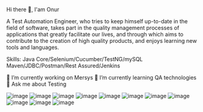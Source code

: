 Hi there 👋, I'am Onur

A Test Automation Engineer, who tries to keep himself up-to-date in the field of software, takes part in the quality management processes of applications that greatly facilitate our lives, and through which aims to contribute to the creation of high quality products, and enjoys learning new tools and languages.

Skills: Java Core/Selenium/Cucumber/TestNG/mySQL Maven/JDBC/Postman/Rest Assured/Jenkins

🔭 I’m currently working on Mersys
🌱 I’m currently learning QA technologies
💬 Ask me about Testing











![image](https://user-images.githubusercontent.com/108151328/196037455-2dd7f67a-941c-42b2-9d37-5ed06b27bbfa.png)
![image](https://user-images.githubusercontent.com/108151328/196037468-53b5e62d-7fae-4f0f-b48e-f1ceb00d6ff6.png)
![image](https://user-images.githubusercontent.com/108151328/196037475-d7c78463-8d74-4cc9-870b-43e760b9216b.png)
![image](https://user-images.githubusercontent.com/108151328/196037483-3100a00a-5f32-48f6-9308-b64b0668c214.png)
![image](https://user-images.githubusercontent.com/108151328/196037486-dff69b5b-cdcb-45c2-b4ef-debb95d0f2be.png)
![image](https://user-images.githubusercontent.com/108151328/196037487-7e5618de-89fa-4a56-b107-98a8b165fe8a.png)
![image](https://user-images.githubusercontent.com/108151328/196037489-9019e5ff-22df-4b50-8fe5-b8b2cc1d9ad2.png)
![image](https://user-images.githubusercontent.com/108151328/196037493-90bc1265-1090-4a22-b630-cd909cf0b6ce.png)
![image](https://user-images.githubusercontent.com/108151328/196037496-f01c7dbc-8f90-4e6c-a0f1-05623ccf7240.png)
![image](https://user-images.githubusercontent.com/108151328/196037509-6dcc1d8b-c3f3-454b-b14b-3c19a9be4166.png)
![image](https://user-images.githubusercontent.com/108151328/196037512-d3e0fc79-4305-4666-b53a-3187a5200270.png)





